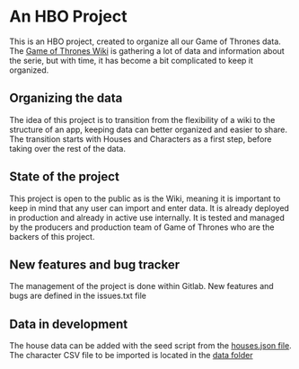 An HBO Project
================
This is an HBO project, created to organize all our Game of Thrones data.
The [Game of Thrones Wiki](http://gameofthrones.wikia.com/wiki/Game_of_Thrones_Wiki) 
is gathering a lot of data and information about the serie, but with time, 
it has become a bit complicated to keep it organized.

## Organizing the data
The idea of this project is to transition from the flexibility of a wiki 
to the structure of an app, keeping data can better organized and easier to share.
The transition starts with Houses and Characters as a first step, before taking 
over the rest of the data.

## State of the project
This project is open to the public as is the Wiki, meaning it is important to keep 
in mind that any user can import and enter data. 
It is already deployed in production and already in active use internally. 
It is tested and managed by the producers and production team of Game of Thrones 
who are the backers of this project.

## New features and bug tracker
The management of the project is done within Gitlab. New features and bugs are 
defined in the issues.txt file

## Data in development
The house data can be added with the seed script from the [houses.json file](/data/houses.json).
The character CSV file to be imported is located in the [data folder](/data/got_characters.csv)
